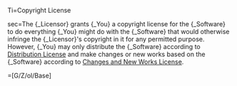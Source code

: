 Ti=Copyright License 

sec=The {_Licensor} grants {_You} a copyright license for the {_Software} to do everything {_You} might do with the {_Software} that would otherwise infringe the {_Licensor}'s copyright in it for any permitted purpose.  However, {_You} may only distribute the {_Software} according to [Distribution License](#distribution-license) and make changes or new works based on the {_Software} according to [Changes and New Works License](#changes-and-new-works-license). 

=[G/Z/ol/Base]